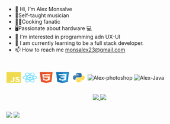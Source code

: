 - 👋 Hi, I’m Alex Monsalve
- 🎸Self-taught musician
- 👨‍🍳Cooking fanatic
- 🖥️Passionate about hardware 💻
- 👀 I'm interested in programming adn UX-UI
- 🌱 I am currently learning to be a full stack developer.
- 📫 How to reach me monsalex23@gmail.com
##

<div style="display: inline_block"><br>
  <img align="center" alt="Alex-Js" height="30" width="40" src="https://raw.githubusercontent.com/devicons/devicon/master/icons/javascript/javascript-plain.svg">   
  <img align="center" alt="Alex-React" height="30" width="40" src="https://raw.githubusercontent.com/devicons/devicon/master/icons/react/react-original.svg">
  <img align="center" alt="ALex-HTML" height="30" width="40" src="https://raw.githubusercontent.com/devicons/devicon/master/icons/html5/html5-original.svg">
  <img align="center" alt="Alex-CSS" height="30" width="40" src="https://raw.githubusercontent.com/devicons/devicon/master/icons/css3/css3-original.svg">
  <img align="center" alt="Alex-Python" height="30" width="40" src="https://raw.githubusercontent.com/devicons/devicon/master/icons/python/python-original.svg">
  <img align="center" alt="Alex-photoshop" height="30" width="40" src="https://cdn.jsdelivr.net/gh/devicons/devicon/icons/photoshop/photoshop-plain.svg">
  <img align="center" alt="Alex-Java" height="30" width="40" src="https://cdn.jsdelivr.net/gh/devicons/devicon/icons/java/java-original-wordmark.svg">
  
 ##


<div align="center">
  <a href="https://github.com/monsalex23">
  <img height="180em" src="https://github-readme-stats.vercel.app/api?username=monsalex23&show_icons=true&theme=dracula&include_all_commits=true&count_private=true"/>
  <img height="180em" src="https://github-readme-stats.vercel.app/api/top-langs/?username=monsalex23&layout=compact&langs_count=7&theme=dracula"/>
</div>

  ##
                                                                                                                                               
  <div> 
  <a href="https://www.youtube.com/channel/UCZTYSLNt1xYqY8Ny-eVUqtQ" target="_blank"><img src="https://img.shields.io/badge/YouTube-FF0000?style=for-the-badge&logo=youtube&logoColor=white" target="_blank"></a>
  <a href="https://www.linkedin.com/in/alexmonsalvegarcia/" target="_blank"><img src="https://img.shields.io/badge/-LinkedIn-%230077B5?style=for-the-badge&logo=linkedin&logoColor=white" target="_blank"></a> 
</div>
